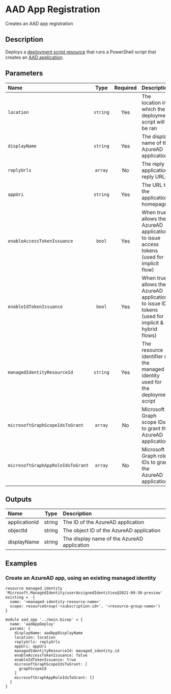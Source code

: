 # AAD App Registration

Creates an AAD app registration

## Description

Deploys a [deployment script resource](https://learn.microsoft.com/en-us/azure/templates/microsoft.resources/deploymentscripts?pivots=deployment-language-bicep) that runs a PowerShell script that creates an [AAD application](https://learn.microsoft.com/en-us/azure/active-directory/develop/app-objects-and-service-principals#application-object).

## Parameters

| Name                              | Type     | Required | Description                                                                                     |
| :-------------------------------- | :------: | :------: | :---------------------------------------------------------------------------------------------- |
| `location`                        | `string` | Yes      | The location in which the deployment script will be ran                                         |
| `displayName`                     | `string` | Yes      | The display name of the AzureAD application                                                     |
| `replyUrls`                       | `array`  | No       | The reply application reply URLs                                                                |
| `appUri`                          | `string` | Yes      | The URL to the application homepage                                                             |
| `enableAccessTokenIssuance`       | `bool`   | Yes      | When true, allows the AzureAD application to issue access tokens (used for implicit flow)       |
| `enableIdTokenIssuance`           | `bool`   | Yes      | When true, allows the AzureAD application to issue ID tokens (used for implicit & hybrid flows) |
| `managedIdentityResourceId`       | `string` | Yes      | The resource identifier of the managed identity used for the deployment script                  |
| `microsoftGraphScopeIdsToGrant`   | `array`  | No       | Microsoft Graph scope IDs to grant the AzureAD application                                      |
| `microsoftGraphAppRoleIdsToGrant` | `array`  | No       | Microsoft Graph role IDs to grant the AzureAD application                                       |

## Outputs

| Name          | Type   | Description                                 |
| :------------ | :----: | :------------------------------------------ |
| applicationId | string | The ID of the AzureAD application           |
| objectId      | string | The object ID of the AzureAD application    |
| displayName   | string | The display name of the AzureAD application |

## Examples

### Create an AzureAD app, using an existing managed identity

```bicep
resource managed_identity 'Microsoft.ManagedIdentity/userAssignedIdentities@2021-09-30-preview' existing =  {
  name: '<managed-identity-resource-name>'
  scope: resourceGroup('<subscription-id>', '<resource-group-name>')
}

module aad_app '../main.bicep' = {
  name: 'aadAppDeploy'
  params: {
    displayName: aadAppDisplayName
    location: location
    replyUrls: replyUrls
    appUri: appUri
    managedIdentityResourceId: managed_identity.id
    enableAccessTokenIssuance: false
    enableIdTokenIssuance: true
    microsoftGraphScopeIdsToGrant: [
      graphScopeId
    ]
    microsoftGraphAppRoleIdsToGrant: []
  }
}
```